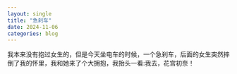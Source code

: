 ```yaml
---
layout: single
title: "急刹车"
date: 2024-11-06
categories: blog
---
```


我本来没有抱过女生的，但是今天坐电车的时候，一个急刹车，后面的女生突然摔倒了我的怀里，我和她来了个大拥抱，我抬头一看:我去，花宫初奈！

